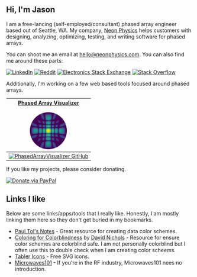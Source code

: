 ## Hi, I'm Jason

I am a free-lancing (self-employed/consultant) phased array engineer based out of Seattle, WA. My company, [Neon Physics](http://neonphysics.com) helps customers with designing, analyzing, optimizing, testing, and writing software for phased arrays.

You can shoot me an email at [hello@neonphysics.com](mailto:hello@neonphysics.com). You can also find me around these parts:

[![LinkedIn](https://img.shields.io/badge/LinkedIn-Jason_Leo_Durbin-0a66c2)](https://www.linkedin.com/in/jasondurbin/)
[![Reddit](https://img.shields.io/badge/Reddit-NeonPhysics-FF4500?logo=reddit)](https://www.reddit.com/user/NeonPhysics/)
[![Electronics Stack Exchange](https://img.shields.io/badge/Electronics_Stack_Exchange-Jason_Durbin-1E5397?logo=StackExchange)](https://electronics.stackexchange.com/users/278850/jason-durbin)
[![Stack Overflow](https://img.shields.io/badge/Stack_Overflow-Jason_Durbin-F58025?logo=StackOverflow)](https://stackoverflow.com/users/439938/jason-durbin)

Additionally, I'm working on a few web based tools focused around phased arrays.

| [Phased Array Visualizer](https://jasondurbin.github.io/PhasedArrayVisualizer/) <br> <br> [<img src="https://github.com/jasondurbin/PhasedArrayVisualizer/blob/main/assets/favicon.png" width="100" />](https://jasondurbin.github.io/PhasedArrayVisualizer/) |
| --- |
| [![PhasedArrayVisualizer GitHub](https://img.shields.io/badge/GitHub-PhasedArrayVisualizer-181717?logo=GitHub)](https://github.com/jasondurbin/PhasedArrayVisualizer) |

If you like my projects, please consider donating.

[![Donate via PayPal](https://img.shields.io/badge/PayPal-Donate-fa448c?logo=paypal&style=for-the-badge)](https://www.paypal.com/donate?business=D7S3JKRAAKUNQ&no_recurring=0&currency_code=USD)

## Links I like

Below are some links/apps/tools that I really like. Honestly, I am mostly linking them here so they don't get buried in my bookmarks.

- [Paul Tol's Notes](https://sronpersonalpages.nl/~pault/) - Great resource for creating data color schemes.
- [Coloring for Colorblindness](https://davidmathlogic.com/colorblind) by [David Nichols](https://davidmathlogic.com/) - Resource for ensure color schemes are colorblind safe. I am not personally colorblind but I often use this to double check when I am creating color scheems.
- [Tabler Icons](https://tablericons.com/) - Free SVG icons.
- [Microwaves101](https://www.microwaves101.com/) - If you're in the RF industry, Microwaves101 nees no introduction.
